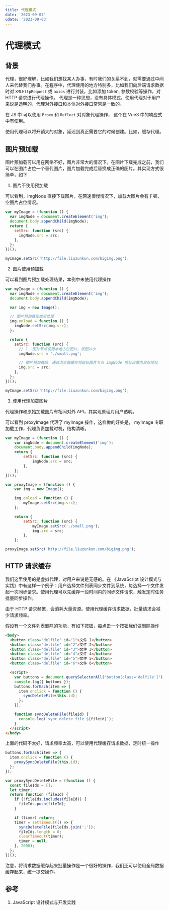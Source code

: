 ```yaml
---
title: 代理模式
date: '2023-09-03'
udate: '2023-09-03'
---
```


# 代理模式

## 背景

代理，很好理解，比如我们想找某人办事，有时我们的关系不到，就需要通过中间人来代替我们办事。在程序中，代理使用的地方特别多，比如我们向后端请求数据时对 `XMLHttpRequest` 或 `axios` 进行封装，比如添加 token, 参数校验等操作，对 HTTP 请求进行代理操作。
代理是一种思想，没有具体模式。使用代理对于用户来说是透明的，代理对外接口和本体对外接口常常是一致的。

在 JS 中 可以使用 `Proxy` 和 `Reflect` 对对象代理操作， 这个在 Vue3 中的响应式中有使用。

使用代理可以将开销大的对象，延迟到真正需要它的时候创建。比如，缓存代理。

## 图片预加载

图片预加载可以用在网络不好，图片非常大的情况下。在图片下载完成之前，我们可以在图片占位一个替代图片，图片加载完成后替换成正确的图片。其实现方式很简单，如下

1. 图片不使用预加载

可以看到，imgNode 直接下载图片，在网速很慢情况下，加载大图片会有卡顿，空图片占位情况。

```js
var myImage = (function () {
  var imgNode = document.createElement('img');
  document.body.appendChild(imgNode);
  return {
    setSrc: function (src) {
      imgNode.src = src;
    },
  };
})();

myImage.setSrc('http://file.liuzunkun.com/bigimg.png');
```

2. 图片使用预加载

可以看到图片预加载处理结果，本例中未使用代理操作

```js
var myImage = (function () {
  var imgNode = document.createElement('img');
  document.body.appendChild(imgNode);

  var img = new Image();

  // 图片预加载完成后处理
  img.onload = function () {
    imgNode.setSrc(img.src);
  };

  return {
    setSrc: function (src) {
      // 1. 图片节点使用本地占位图片，该图片小
      imgNode.src = './small.png';

      // 图片预加载后，通过浏览器缓存将目标图片节点 imgNode 地址设置为目标地址
      img.src = src;
    },
  };
})();

myImage.setSrc('http://file.liuzunkun.com/bigimg.png');
```

3. 使用代理加载图片

代理操作和原始加载图片有相同对外 API，其实现原理对用户透明。

可以看到 proxyImage 代理了 myImage 操作，这样做的好处是， myImage 专职加载工作，代理负责加载时机，结构清晰。

```js
var myImage = (function () {
	var imgNode = document.createElement('img');
	document.body.appendChild(imgNode);
	return {
		setSrc: function (src) {
			imgNode.src = src;
		},
	};
})();

var proxyImage = (function () {
	var img = new Image();

	img.onload = function () {
		myImage.setSrc(img.src);
	};

	return {
		setSrc: function (src) {
			myImage.setSrc('./small.png');
			img.src = src;
		},
	};

proxyImage.setSrc('http://file.liuzunkun.com/bigimg.png');
```

## HTTP 请求缓存

我们这里使用的是虚拟代理，对用户来说是无感的。在 《JavaScript 设计模式与实践》中有这样一个例子：用户选择文件列表同步文件到系统，每选择一个文件发起一次同步请求。使用代理可以先缓存一段时间内的同步文件请求，触发定时任务批量同步操作。

由于 HTTP 请求频繁，会消耗大量资源。使用代理缓存请求数据，批量请求会减少请求频率。

假设有一个文件列表删除的功能，有如下按钮，每点击一个按钮我们做删除操作

```html
<body>
  <button class="delfile" id="1">文件 1</button>
  <button class="delfile" id="2">文件 2</button>
  <button class="delfile" id="3">文件 3</button>
  <button class="delfile" id="4">文件 4</button>
  <button class="delfile" id="5">文件 5</button>
  <button class="delfile" id="6">文件 6</button>

  <script>
    var buttons = document.querySelectorAll("button[class='delfile']");
    console.log({ buttons });
    buttons.forEach(item => {
      item.onclick = function () {
        syncDeleteFile(this.id);
      };
    });

    function syncDeleteFile(fileid) {
      console.log(`sync delete file ${fileid}`);
    }
  </script>
</body>
```

上面的代码不太好，请求频率太高，可以使用代理缓存请求数据，定时统一操作

```js
buttons.forEach(item => {
  item.onclick = function () {
    proxySyncDeleteFile(this.id);
  };
});

var proxySyncDeleteFile = (function () {
  const fileIds = [];
  let timer;
  return function (fileId) {
    if (!fileIds.includes(fileId)) {
      fileIds.push(fileId);
    }

    if (timer) return;
    timer = setTimeout(() => {
      syncDeleteFile(fileIds.join(';'));
      fileIds.length = 0;
      clearTimeout(timer);
      timer = null;
    }, 2000);
  };
})();
```

注意，将请求数据缓存起来批量操作是一个很好的操作，我们还可以使用全局数据缓存起来，统一提交操作。

## 参考

1. JavaScript 设计模式与开发实践

